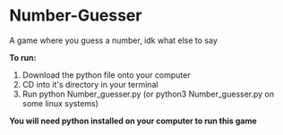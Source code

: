 # Number-Guesser
A game where you guess a number, idk what else to say

**To run:** 
1. Download the python file onto your computer
2. CD into it's directory in your terminal
3. Run python Number_guesser.py (or python3 Number_guesser.py on some linux systems)


 **You will need python installed on your computer to run this game**
